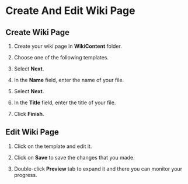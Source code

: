 # **Create And Edit Wiki Page**

## **Create Wiki Page**

1. Create your wiki page in **WikiContent** folder.

2. Choose one of the following templates.

3. Select **Next**.

4. In the **Name** field, enter the name of your file.

5. Select **Next**.

6. In the **Title** field, enter the title of your file.

7. Click **Finish**.

## **Edit Wiki Page**

1. Click on the template and edit it.

2. Click on **Save** to save the changes that you made.

3. Double-click **Preview** tab to expand it and there you can monitor your progress.
